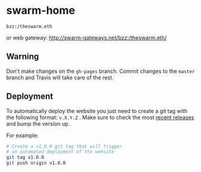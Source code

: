 # swarm-home

`bzz:/theswarm.eth`

or web gateway: http://swarm-gateways.net/bzz:/theswarm.eth/

## Warning

Don't make changes on the `gh-pages` branch. Commit changes to the `master` branch and Travis will take care of the rest.

## Deployment

To automatically deploy the website you just need to create a git tag with the following format: `v.X.Y.Z` . Make sure to check the most [recent releases](https://github.com/ethersphere/swarm-home/releases) and bump the version up.



For example:

 ```sh
# Create a v1.0.0 git tag that will trigger
# an automated deployment of the website
git tag v1.0.0
git push origin v1.0.0
 ```
